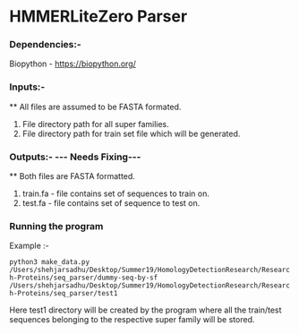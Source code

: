 # HMMERLiteZero Parser

### Dependencies:- 

  Biopython - https://biopython.org/

### Inputs:-

** All files are assumed to be FASTA formated.

  1. File directory path for all super families.
  2. File directory path for train set file which will be generated.

### Outputs:- --- Needs Fixing---
  ** Both files are FASTA formatted.
  
  1. train.fa - file contains set of sequences to train on.
  2. test.fa - file contains set of sequence to test on.
### Running the program

Example :- 

``` python3 make_data.py /Users/shehjarsadhu/Desktop/Summer19/HomologyDetectionResearch/Research-Proteins/seq_parser/dummy-seq-by-sf /Users/shehjarsadhu/Desktop/Summer19/HomologyDetectionResearch/Research-Proteins/seq_parser/test1 ```

Here test1 directory will be created by the program where all the train/test sequences belonging to the respective super family will be stored. 
